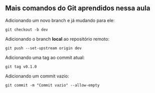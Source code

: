 ## Mais comandos do Git aprendidos nessa aula

Adicionando um novo branch e já mudando para ele:
```
git checkout -b dev
```

Adicionando o branch **local** ao repositório remoto:
```
git push --set-upstream origin dev
```

Adicionando uma tag ao commit atual:
```
git tag v0.1.0
```

Adicionando um commit vazio:
```
git commit -m "Commit vazio" --allow-empty
```
